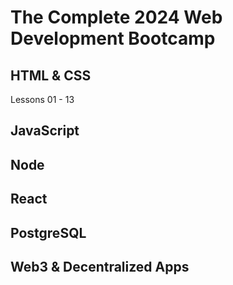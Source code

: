 # The Complete 2024 Web Development Bootcamp

## HTML & CSS
Lessons 01 - 13

## JavaScript

## Node

## React

## PostgreSQL

## Web3 & Decentralized Apps